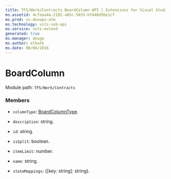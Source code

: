 ```yaml
---
title: TFS/Work/Contracts BoardColumn API | Extensions for Visual Studio Team Services
ms.assetid: 4cfeaa4a-2181-a85c-5833-bf446d5be1cf
ms.prod: vs-devops-alm
ms.technology: vsts-sub-api
ms.service: vsts-extend
generated: true
ms.manager: douge
ms.author: elbatk
ms.date: 08/04/2016
---
```


# BoardColumn

Module path: `TFS/Work/Contracts`


### Members

* `columnType`: [BoardColumnType](../../../TFS/Work/Contracts/BoardColumnType.md). 

* `description`: string. 

* `id`: string. 

* `isSplit`: boolean. 

* `itemLimit`: number. 

* `name`: string. 

* `stateMappings`: {[key: string]: string}. 

